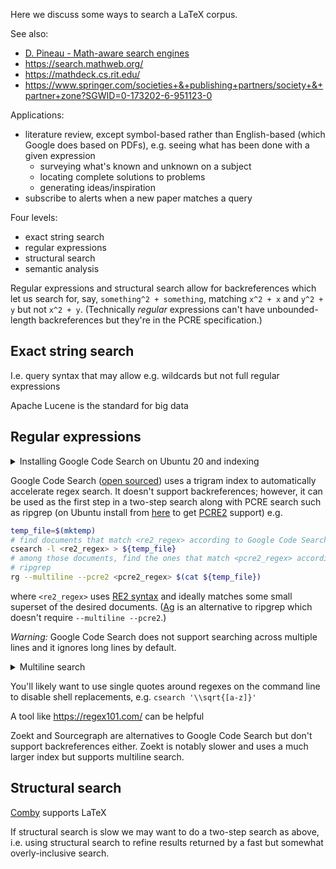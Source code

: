 Here we discuss some ways to search a LaTeX corpus.

See also:
* [D. Pineau - Math-aware search engines](https://www.groundai.com/project/math-aware-search-engines-physics-applications-and-overview/1)
* https://search.mathweb.org/
* https://mathdeck.cs.rit.edu/
* https://www.springer.com/societies+&+publishing+partners/society+&+partner+zone?SGWID=0-173202-6-951123-0

Applications:
* literature review, except symbol-based rather than English-based (which
  Google does based on PDFs), e.g. seeing what has been done with a given
  expression
  * surveying what's known and unknown on a subject
  * locating complete solutions to problems
  * generating ideas/inspiration
* subscribe to alerts when a new paper matches a query

Four levels:
* exact string search
* regular expressions
* structural search
* semantic analysis

Regular expressions and structural search allow for backreferences which let us
search for, say, `something^2 + something`, matching `x^2 + x` and `y^2 + y`
but not `x^2 + y`.
(Technically _regular_ expressions can't have unbounded-length backreferences
but they're in the PCRE specification.)

## Exact string search

I.e. query syntax that may allow e.g. wildcards but not full regular expressions

Apache Lucene is the standard for big data

## Regular expressions

<details>
  <summary>Installing Google Code Search on Ubuntu 20 and indexing</summary>

  ```bash
  sudo apt install golang
  export PATH=$PATH:/usr/local/go/bin
  export PATH=$PATH:$HOME/go/bin
  go get github.com/junkblocker/codesearch/cmd/...
  go install github.com/junkblocker/cmd/cindex
  go install github.com/junkblocker/cmd/csearch
  cindex ../data/documents
  ```
</details>

Google Code Search ([open sourced](https://github.com/google/codesearch))
uses a trigram index to automatically accelerate regex search.
It doesn't support backreferences;
however, it can be used as the first step in a two-step search along with PCRE
search such as ripgrep (on Ubuntu install from
[here](https://github.com/BurntSushi/ripgrep/releases) to get
[PCRE2](https://www.pcre.org/current/doc/html/pcre2syntax.html) support) e.g.
```bash
temp_file=$(mktemp)
# find documents that match <re2_regex> according to Google Code Search
csearch -l <re2_regex> > ${temp_file}
# among those documents, find the ones that match <pcre2_regex> according to
# ripgrep
rg --multiline --pcre2 <pcre2_regex> $(cat ${temp_file})
```
where `<re2_regex>` uses [RE2 syntax](https://github.com/google/re2/wiki/Syntax)
and ideally matches some small superset of the desired documents.
([Ag](https://github.com/ggreer/the_silver_searcher) is an alternative to
ripgrep which doesn't require `--multiline --pcre2`.)

_Warning:_ Google Code Search does not support searching across multiple
lines and it ignores long lines by default.

<details>
  <summary>Multiline search</summary>

  We can search across lines by stripping newlines from the documents and
  telling `cindex` not to skip long lines. The script used below converts all
  sequences of whitespace to single spaces.
  <!--If searching specifically for newlines is important, it would be possible
  to encode newlines as e.g. double spaces or tabs.-->
  ```bash
  cd data/
  cp -r documents documents_no_newline
  python3 ../info_retrieval/multiline.py
  cindex -reset -maxlinelen 1000000 ./documents_no_newline
  ```
</details>

You'll likely want to use single quotes around regexes on the command line to
disable shell replacements, e.g. `csearch '\\sqrt{[a-z]}'`

A tool like <https://regex101.com/> can be helpful

Zoekt and Sourcegraph are alternatives to Google Code Search but don't support
backreferences either.
Zoekt is notably slower and uses a much larger index but supports multiline
search.

## Structural search

[Comby](https://comby.dev/docs/overview) supports LaTeX

If structural search is slow we may want to do a two-step search as above,
i.e. using structural search to refine results returned by a fast but
somewhat overly-inclusive search.

